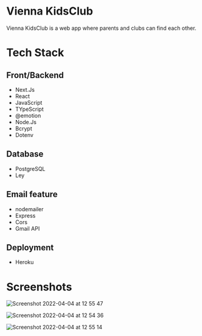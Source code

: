 

# Vienna KidsClub

Vienna KidsClub is a web app where parents and clubs can find each other.

# Tech Stack
  ## Front/Backend
   - Next.Js
   - React
   - JavaScript
   - TYpeScript
   - @emotion
   - Node.Js
   - Bcrypt
   - Dotenv

  ## Database
   - PostgreSQL
   - Ley

  ## Email feature
   - nodemailer
   - Express
   - Cors
   - Gmail API

  ## Deployment
   - Heroku


# Screenshots

![Screenshot 2022-04-04 at 12 55 47](https://user-images.githubusercontent.com/95539204/161729095-676e3690-8bc3-41c0-a6b3-03eea80c59f0.png)

![Screenshot 2022-04-04 at 12 54 36](https://user-images.githubusercontent.com/95539204/161729262-2c869281-00cf-45fc-8bd7-e23d2da99a13.png)

![Screenshot 2022-04-04 at 12 55 14](https://user-images.githubusercontent.com/95539204/161729312-488e6fad-26bb-4c9c-b98b-631dce6bb6bf.png)
